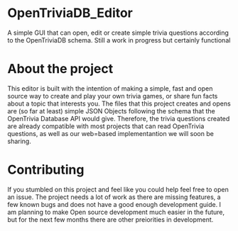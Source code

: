 # OpenTriviaDB_Editor
A simple GUI that can open, edit or create simple trivia questions according to the OpenTriviaDB schema. Still a work in progress but certainly functional

# About the project
This editor is built with the intention of making a simple, fast and open source way to create and play your own trivia games, or share fun facts about a topic that interests you. 
The files that this project creates and opens are (so far at least) simple JSON Objects following the schema that the OpenTrivia Database API would give. Therefore, the trivia
questions created are already compatible with most projects that can read OpenTrivia questions, as well as our web=based implementantion we will soon be sharing.

# Contributing
If you stumbled on this project and feel like you could help feel free to open an issue. The project needs a lot of work as there are missing features, a few known bugs 
and does not have a good enough development guide. I am planning to make Open source development much easier in the future, but for the next few months there are other preiorities
in development.
